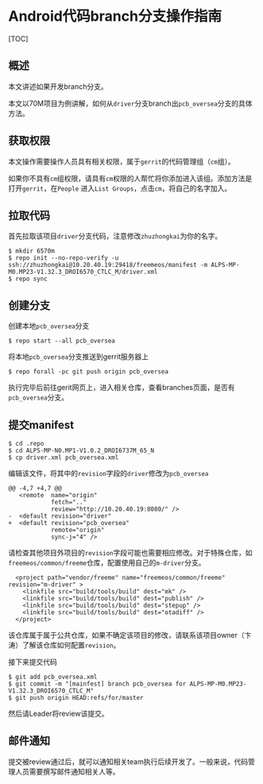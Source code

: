 # Android代码branch分支操作指南

[TOC]

## 概述

本文讲述如果开发branch分支。

本文以70M项目为例讲解，如何从`driver`分支branch出`pcb_oversea`分支的具体方法。

## 获取权限

本文操作需要操作人员具有相关权限，属于`gerrit`的代码管理组（`cm`组）。

如果你不具有`cm`组权限，请具有`cm`权限的人帮忙将你添加进入该组。添加方法是打开`gerrit`，在`People` 进入`List Groups`，点击`cm`，将自己的名字加入。

## 拉取代码

首先拉取该项目`driver`分支代码，注意修改`zhuzhongkai`为你的名字。

```
$ mkdir 6570m
$ repo init --no-repo-verify -u ssh://zhuzhongkai@10.20.40.19:29418/freemeos/manifest -m ALPS-MP-M0.MP23-V1.32.3_DROI6570_CTLC_M/driver.xml
$ repo sync
```

## 创建分支

创建本地`pcb_oversea`分支

```
$ repo start --all pcb_oversea
```

将本地`pcb_oversea`分支推送到gerrit服务器上

```
$ repo forall -pc git push origin pcb_oversea
```

执行完毕后前往gerit网页上，进入相关仓库，查看branches页面，是否有`pcb_oversea`分支。

## 提交manifest

```
$ cd .repo
$ cd ALPS-MP-N0.MP1-V1.0.2_DROI6737M_65_N
$ cp driver.xml pcb_oversea.xml
```

编辑该文件，将其中的`revision`字段的`driver`修改为`pcb_oversea`

```
@@ -4,7 +4,7 @@
   <remote  name="origin"
            fetch=".."
            review="http://10.20.40.19:8080/" />
-  <default revision="driver"
+  <default revision="pcb_oversea"
            remote="origin"
            sync-j="4" />
```

请检查其他项目外项目的`revision`字段可能也需要相应修改。对于特殊仓库，如`freemeos/common/freeme`仓库，配置使用自己的`m-driver`分支。

```
  <project path="vendor/freeme" name="freemeos/common/freeme" revision="m-driver" >
    <linkfile src="build/tools/build" dest="mk" />
    <linkfile src="build/tools/build" dest="publish" />
    <linkfile src="build/tools/build" dest="stepup" />
    <linkfile src="build/tools/build" dest="otadiff" />
  </project>
```

该仓库属于属于公共仓库，如果不确定该项目的修改，请联系该项目owner（卞涛）了解该仓库如何配置`revision`。

接下来提交代码

```
$ git add pcb_oversea.xml
$ git commit -m "[mainfest] branch pcb_oversea for ALPS-MP-M0.MP23-V1.32.3_DROI6570_CTLC_M"
$ git push origin HEAD:refs/for/master
```

然后请Leader将review该提交。

## 邮件通知

提交被review通过后，就可以通知相关team执行后续开发了。一般来说，代码管理人员需要撰写邮件通知相关人等。